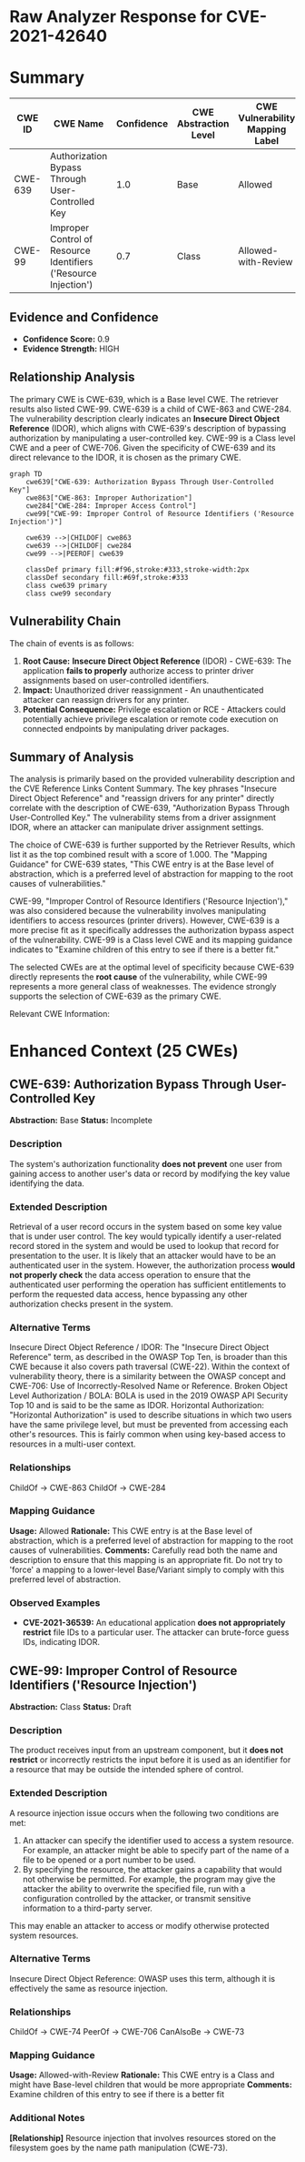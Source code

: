 # Raw Analyzer Response for CVE-2021-42640

# Summary
| CWE ID | CWE Name | Confidence | CWE Abstraction Level | CWE Vulnerability Mapping Label | CWE-Vulnerability Mapping Notes |
|---|---|---|---|---|---|
| CWE-639 | Authorization Bypass Through User-Controlled Key | 1.0 | Base | Allowed | Primary CWE |
| CWE-99 | Improper Control of Resource Identifiers ('Resource Injection') | 0.7 | Class | Allowed-with-Review | Secondary Candidate |

## Evidence and Confidence

*   **Confidence Score:** 0.9
*   **Evidence Strength:** HIGH

## Relationship Analysis
The primary CWE is CWE-639, which is a Base level CWE. The retriever results also listed CWE-99. CWE-639 is a child of CWE-863 and CWE-284. The vulnerability description clearly indicates an **Insecure Direct Object Reference** (IDOR), which aligns with CWE-639's description of bypassing authorization by manipulating a user-controlled key. CWE-99 is a Class level CWE and a peer of CWE-706. Given the specificity of CWE-639 and its direct relevance to the IDOR, it is chosen as the primary CWE.

```mermaid
graph TD
    cwe639["CWE-639: Authorization Bypass Through User-Controlled Key"]
    cwe863["CWE-863: Improper Authorization"]
    cwe284["CWE-284: Improper Access Control"]
    cwe99["CWE-99: Improper Control of Resource Identifiers ('Resource Injection')"]

    cwe639 -->|CHILDOF| cwe863
    cwe639 -->|CHILDOF| cwe284
    cwe99 -->|PEEROF| cwe639

    classDef primary fill:#f96,stroke:#333,stroke-width:2px
    classDef secondary fill:#69f,stroke:#333
    class cwe639 primary
    class cwe99 secondary
```

## Vulnerability Chain
The chain of events is as follows:
1.  **Root Cause:** **Insecure Direct Object Reference** (IDOR) - CWE-639: The application **fails to properly** authorize access to printer driver assignments based on user-controlled identifiers.
2.  **Impact:** Unauthorized driver reassignment - An unauthenticated attacker can reassign drivers for any printer.
3.  **Potential Consequence:** Privilege escalation or RCE - Attackers could potentially achieve privilege escalation or remote code execution on connected endpoints by manipulating driver packages.

## Summary of Analysis
The analysis is primarily based on the provided vulnerability description and the CVE Reference Links Content Summary. The key phrases "Insecure Direct Object Reference" and "reassign drivers for any printer" directly correlate with the description of CWE-639, "Authorization Bypass Through User-Controlled Key." The vulnerability stems from a driver assignment IDOR, where an attacker can manipulate driver assignment settings.

The choice of CWE-639 is further supported by the Retriever Results, which list it as the top combined result with a score of 1.000. The "Mapping Guidance" for CWE-639 states, "This CWE entry is at the Base level of abstraction, which is a preferred level of abstraction for mapping to the root causes of vulnerabilities."

CWE-99, "Improper Control of Resource Identifiers ('Resource Injection')," was also considered because the vulnerability involves manipulating identifiers to access resources (printer drivers). However, CWE-639 is a more precise fit as it specifically addresses the authorization bypass aspect of the vulnerability. CWE-99 is a Class level CWE and its mapping guidance indicates to "Examine children of this entry to see if there is a better fit."

The selected CWEs are at the optimal level of specificity because CWE-639 directly represents the **root cause** of the vulnerability, while CWE-99 represents a more general class of weaknesses. The evidence strongly supports the selection of CWE-639 as the primary CWE.

Relevant CWE Information:

# Enhanced Context (25 CWEs)

## CWE-639: Authorization Bypass Through User-Controlled Key
**Abstraction:** Base
**Status:** Incomplete

### Description
The system's authorization functionality **does not prevent** one user from gaining access to another user's data or record by modifying the key value identifying the data.

### Extended Description
Retrieval of a user record occurs in the system based on some key value that is under user control. The key would typically identify a user-related record stored in the system and would be used to lookup that record for presentation to the user. It is likely that an attacker would have to be an authenticated user in the system. However, the authorization process **would not properly check** the data access operation to ensure that the authenticated user performing the operation has sufficient entitlements to perform the requested data access, hence bypassing any other authorization checks present in the system.

### Alternative Terms
Insecure Direct Object Reference / IDOR: The "Insecure Direct Object Reference" term, as described in the OWASP Top Ten, is broader than this CWE because it also covers path traversal (CWE-22). Within the context of vulnerability theory, there is a similarity between the OWASP concept and CWE-706: Use of Incorrectly-Resolved Name or Reference.
Broken Object Level Authorization / BOLA: BOLA is used in the 2019 OWASP API Security Top 10 and is said to be the same as IDOR.
Horizontal Authorization: "Horizontal Authorization" is used to describe situations in which two users have the same privilege level, but must be prevented from accessing each other's resources. This is fairly common when using key-based access to resources in a multi-user context.

### Relationships
ChildOf -> CWE-863
ChildOf -> CWE-284

### Mapping Guidance
**Usage:** Allowed
**Rationale:** This CWE entry is at the Base level of abstraction, which is a preferred level of abstraction for mapping to the root causes of vulnerabilities.
**Comments:** Carefully read both the name and description to ensure that this mapping is an appropriate fit. Do not try to 'force' a mapping to a lower-level Base/Variant simply to comply with this preferred level of abstraction.

### Observed Examples
- **CVE-2021-36539:** An educational application **does not appropriately restrict** file IDs to a particular user. The attacker can brute-force guess IDs, indicating IDOR.

## CWE-99: Improper Control of Resource Identifiers ('Resource Injection')
**Abstraction:** Class
**Status:** Draft

### Description
The product receives input from an upstream component, but it **does not restrict** or incorrectly restricts the input before it is used as an identifier for a resource that may be outside the intended sphere of control.

### Extended Description
A resource injection issue occurs when the following two conditions are met:

1.  An attacker can specify the identifier used to access a system resource. For example, an attacker might be able to specify part of the name of a file to be opened or a port number to be used.
2.  By specifying the resource, the attacker gains a capability that would not otherwise be permitted. For example, the program may give the attacker the ability to overwrite the specified file, run with a configuration controlled by the attacker, or transmit sensitive information to a third-party server.

This may enable an attacker to access or modify otherwise protected system resources.

### Alternative Terms
Insecure Direct Object Reference: OWASP uses this term, although it is effectively the same as resource injection.

### Relationships
ChildOf -> CWE-74
PeerOf -> CWE-706
CanAlsoBe -> CWE-73

### Mapping Guidance
**Usage:** Allowed-with-Review
**Rationale:** This CWE entry is a Class and might have Base-level children that would be more appropriate
**Comments:** Examine children of this entry to see if there is a better fit

### Additional Notes
**[Relationship]** Resource injection that involves resources stored on the filesystem goes by the name path manipulation (CWE-73).